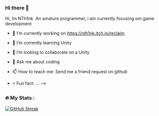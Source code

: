 ### Hi there 👋


Hi, Im NTh1nk. An amature programmer, i am currently focusing om game development

- 🔭 I’m currently working on https://nth1nk.itch.io/reclaim
- 🌱 I’m currently learning Unity
- 👯 I’m looking to collaborate on a Unity
- 💬 Ask me about coding
- 📫 How to reach me: Send me a friend request on github

- ⚡ Fun fact: ...
-->


### :fire: My Stats :


[![GitHub Streak](http://github-readme-streak-stats.herokuapp.com?user=NTh1nk&theme=dark&background=000000)](https://git.io/streak-stats)
